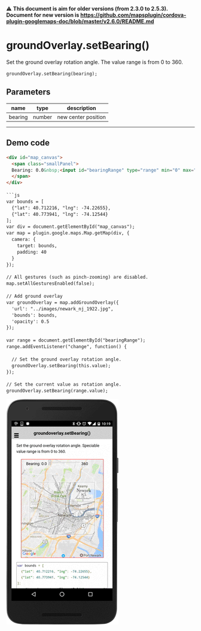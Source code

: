 :warning: **This document is aim for older versions (from 2.3.0 to 2.5.3).
Document for new version is https://github.com/mapsplugin/cordova-plugin-googlemaps-doc/blob/master/v2.6.0/README.md**

# groundOverlay.setBearing()

Set the ground overlay rotation angle. The value range is from 0 to 360.

```
groundOverlay.setBearing(bearing);
```


## Parameters

name           | type          | description
---------------|---------------|---------------------------------------
bearing        | number        | new center position
-----------------------------------------------------------------------


## Demo code

```html
<div id="map_canvas">
  <span class="smallPanel">
  Bearing: 0.0&nbsp;<input id="bearingRange" type="range" min="0" max="360" step="10" value="0">&nbsp;360
  </span>
</div>

```js
var bounds = [
  {"lat": 40.712216, "lng": -74.22655},
  {"lat": 40.773941, "lng": -74.12544}
];
var div = document.getElementById("map_canvas");
var map = plugin.google.maps.Map.getMap(div, {
  camera: {
    target: bounds,
    padding: 40
  }
});

// All gestures (such as pinch-zooming) are disabled.
map.setAllGesturesEnabled(false);

// Add ground overlay
var groundOverlay = map.addGroundOverlay({
  'url': "../images/newark_nj_1922.jpg",
  'bounds': bounds,
  'opacity': 0.5
});

var range = document.getElementById("bearingRange");
range.addEventListener("change", function() {

  // Set the ground overlay rotation angle.
  groundOverlay.setBearing(this.value);
});

// Set the current value as rotation angle.
groundOverlay.setBearing(range.value);

```

![](image.gif)
